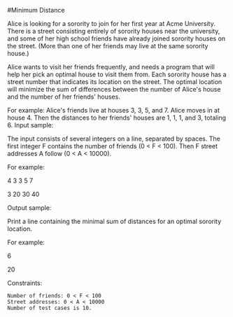 #Minimum Distance 

 Alice is looking for a sorority to join for her first year at Acme University. There is a street consisting entirely of sorority houses near the university, and some of her high school friends have already joined sorority houses on the street. (More than one of her friends may live at the same sorority house.)

Alice wants to visit her friends frequently, and needs a program that will help her pick an optimal house to visit them from. Each sorority house has a street number that indicates its location on the street. The optimal location will minimize the sum of differences between the number of Alice's house and the number of her friends' houses.

For example: Alice's friends live at houses 3, 3, 5, and 7. Alice moves in at house 4. Then the distances to her friends' houses are 1, 1, 1, and 3, totaling 6.
Input sample:

The input consists of several integers on a line, separated by spaces. The first integer F contains the number of friends (0 < F < 100). Then F street addresses A follow (0 < A < 10000).

For example:

4 3 3 5 7

3 20 30 40

Output sample:

Print a line containing the minimal sum of distances for an optimal sorority location.

For example:

6

20

Constraints:

    Number of friends: 0 < F < 100
    Street addresses: 0 < A < 10000
    Number of test cases is 10.
